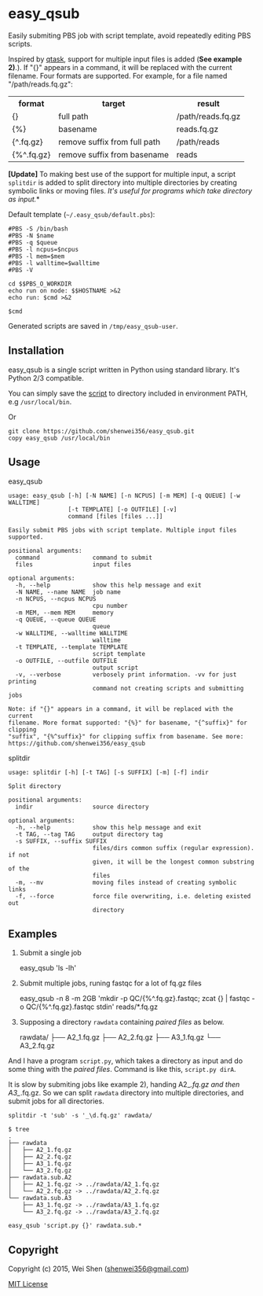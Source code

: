 # easy_qsub

Easily submiting PBS job with script template, avoid repeatedly editing PBS scripts.

Inspired by [qtask](https://github.com/mbreese/qtask), support for multiple input
files is added (**See example 2)**.). If "{}" appears in a command, it will be replaced
with the current filename. Four formats are supported.
For example, for a file named "/path/reads.fq.gz":

<table>
    <tr>
        <th>format</th>
        <th>target</th>
        <th>result</th>
    </tr>
    <tr>
        <td>{}</td>
        <td>full path</td>
        <td>/path/reads.fq.gz</td>
    </tr>
    <tr>
        <td>{%}</td>
        <td>basename</td>
        <td>reads.fq.gz</td>
    </tr>
    <tr>
        <td>{^.fq.gz}</td>
        <td>remove suffix from full path</td>
        <td>/path/reads</td>
    </tr>
    <tr>
        <td>{%^.fq.gz}</td>
        <td>remove suffix from basename</td>
        <td>reads</td>
    </tr>
</table>

**[Update]** To making best use of the support for multiple input, a script ```splitdir``` is added to
split directory into multiple directories by creating symbolic links or moving files.
**It's useful for programs which take directory as input*.**

Default template (```~/.easy_qsub/default.pbs```):

```
#PBS -S /bin/bash
#PBS -N $name
#PBS -q $queue
#PBS -l ncpus=$ncpus
#PBS -l mem=$mem
#PBS -l walltime=$walltime
#PBS -V

cd $$PBS_O_WORKDIR
echo run on node: $$HOSTNAME >&2
echo run: $cmd >&2

$cmd
```

Generated scripts are saved in ```/tmp/easy_qsub-user```.

## Installation

easy_qsub is a single script written in Python using standard library. 
It's Python 2/3 compatible.

You can simply save the [script](https://raw.githubusercontent.com/shenwei356/easy_qsub/master/easy_qsub)
to directory included in environment PATH, e.g ```/usr/local/bin```.

Or
    
    git clone https://github.com/shenwei356/easy_qsub.git
    copy easy_qsub /usr/local/bin
    
## Usage

easy_qsub

```
usage: easy_qsub [-h] [-N NAME] [-n NCPUS] [-m MEM] [-q QUEUE] [-w WALLTIME]
                 [-t TEMPLATE] [-o OUTFILE] [-v]
                 command [files [files ...]]

Easily submit PBS jobs with script template. Multiple input files supported.

positional arguments:
  command               command to submit
  files                 input files

optional arguments:
  -h, --help            show this help message and exit
  -N NAME, --name NAME  job name
  -n NCPUS, --ncpus NCPUS
                        cpu number
  -m MEM, --mem MEM     memory
  -q QUEUE, --queue QUEUE
                        queue
  -w WALLTIME, --walltime WALLTIME
                        walltime
  -t TEMPLATE, --template TEMPLATE
                        script template
  -o OUTFILE, --outfile OUTFILE
                        output script
  -v, --verbose         verbosely print information. -vv for just printing
                        command not creating scripts and submitting jobs

Note: if "{}" appears in a command, it will be replaced with the current
filename. More format supported: "{%}" for basename, "{^suffix}" for clipping
"suffix", "{%^suffix}" for clipping suffix from basename. See more:
https://github.com/shenwei356/easy_qsub

```

splitdir

```
usage: splitdir [-h] [-t TAG] [-s SUFFIX] [-m] [-f] indir

Split directory

positional arguments:
  indir                 source directory

optional arguments:
  -h, --help            show this help message and exit
  -t TAG, --tag TAG     output directory tag
  -s SUFFIX, --suffix SUFFIX
                        files/dirs common suffix (regular expression). if not
                        given, it will be the longest common substring of the
                        files
  -m, --mv              moving files instead of creating symbolic links
  -f, --force           force file overwriting, i.e. deleting existed out
                        directory

```


## Examples
    
1) Submit a single job

    easy_qsub 'ls -lh'

2) Submit multiple jobs, runing fastqc for a lot of fq.gz files

    easy_qsub -n 8 -m 2GB 'mkdir -p QC/{%^.fq.gz}.fastqc; zcat {} | fastqc -o QC/{%^.fq.gz}.fastqc stdin' reads/*.fq.gz

3) Supposing a directory ```rawdata``` containing *paired files* as below. 

	rawdata/
	├── A2_1.fq.gz
	├── A2_2.fq.gz
	├── A3_1.fq.gz
	└── A3_2.fq.gz

And I have a program ```script.py```, which takes a directory as input and do some thing
with the *paired files*. Command is like this, ```script.py dirA```.

It is slow by submiting jobs like example 2), handing A2_*.fq.gz 
and then A3_*.fq.gz. So we can split ```rawdata``` directory into multiple directories, and
submit jobs for all directories.

	splitdir -t 'sub' -s '_\d.fq.gz' rawdata/
	
	$ tree
	.                                                                                                      
	├── rawdata                                                                                            
	│   ├── A2_1.fq.gz                                                                                     
	│   ├── A2_2.fq.gz
	│   ├── A3_1.fq.gz
	│   └── A3_2.fq.gz
	├── rawdata.sub.A2
	│   ├── A2_1.fq.gz -> ../rawdata/A2_1.fq.gz
	│   └── A2_2.fq.gz -> ../rawdata/A2_2.fq.gz
	└── rawdata.sub.A3
		├── A3_1.fq.gz -> ../rawdata/A3_1.fq.gz
		└── A3_2.fq.gz -> ../rawdata/A3_2.fq.gz
	
	easy_qsub 'script.py {}' rawdata.sub.*

## Copyright

Copyright (c) 2015, Wei Shen (shenwei356@gmail.com)

[MIT License](https://github.com/shenwei356/easy_qsub/blob/master/LICENSE)